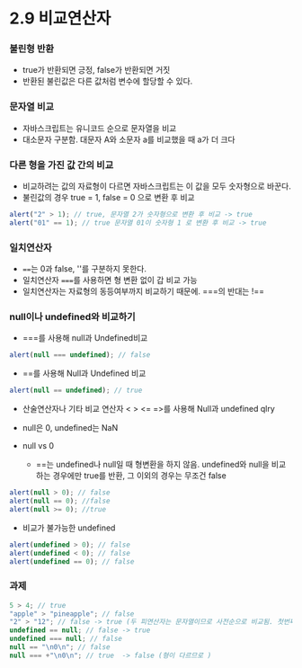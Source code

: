 # 2.9 비교연산자

### 불린형 반환

- true가 반환되면 긍정, false가 반환되면 거짓
- 반환된 불린값은 다른 값처럼 변수에 할당할 수 있다.

### 문자열 비교

- 자바스크립트는 유니코드 순으로 문자열을 비교
- 대소문자 구분함. 대문자 A와 소문자 a를 비교했을 때 a가 더 크다

### 다른 형을 가진 값 간의 비교

- 비교하려는 값의 자료형이 다르면 자바스크립트는 이 값을 모두 숫자형으로 바꾼다.
- 불린값의 경우 true = 1, false = 0 으로 변환 후 비교

```javascript
alert("2" > 1); // true, 문자열 2가 숫자형으로 변환 후 비교 -> true
alert("01" == 1); // true 문자열 01이 숫자형 1 로 변환 후 비교 -> true
```

### 일치연산자

- `==`는 0과 false, ''를 구분하지 못한다.
- 일치연산자 `===`를 사용하면 형 변환 없이 갑 비교 가능
- 일치연산자는 자료형의 동등여부까지 비교하기 때문에. ===의 반대는 !==

### null이나 undefined와 비교하기

- ===를 사용해 null과 Undefined비교

```javascript
alert(null === undefined); // false
```

- ==를 사용해 Null과 Undefined 비교

```javascript
alert(null == undefined); // true
```

- 산술연산자나 기타 비교 연산자 < > <= =>를 사용해 Null과 undefined qlry
- null은 0, undefined는 NaN

- null vs 0
  - ==는 undefined나 null일 때 형변환을 하지 않음. undefined와 null을 비교하는 경우에만 true를 반환, 그 이외의 경우는 무조건 false

```javascript
alert(null > 0); // false
alert(null == 0); //false
alert(null >= 0); //true
```

- 비교가 불가능한 undefined

```javascript
alert(undefined > 0); // false
alert(undefined < 0); // false
alert(undefined == 0); // false
```

### 과제

```javascript
5 > 4; // true
"apple" > "pineapple"; // false
"2" > "12"; // false -> true (두 피연산자는 문자열이므로 사전순으로 비교됨. 첫번째 글자인 2가 1보다 크다 )
undefined == null; // false -> true
undefined === null; // false
null == "\n0\n"; // false
null === +"\n0\n"; // true  -> false (형이 다르므로 )
```

